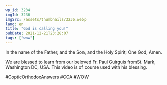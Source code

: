 ```yaml
---
wp_id: 3234
imgId: 3236
imgSrc: /assets/thumbnails/3236.webp
lang: en
title: "God is calling you!"
pubDate: 2021-12-21T23:28:07
tags: ["wow"]
---
```


<!-- page: 6 -->

<p>In the name of the Father, and the Son, and the Holy Spirit; One God, Amen.</p>
<p>We are blessed to learn from our beloved Fr. Paul Guirguis fromSt. Mark, Washington DC, USA. This video is of course used with his blessing.</p>
<p>#CopticOrthodoxAnswers​ #COA​ #WOW​</p>
